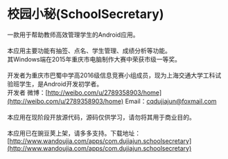 # 校园小秘(SchoolSecretary)
一款用于帮助教师高效管理学生的Android应用。<br>
<br>
本应用主要功能有抽签、点名、学生管理、成绩分析等功能。<br>
其Windows端在2015年重庆市电脑制作大赛中荣获市级一等奖。<br>
<br>
开发者为重庆市巴蜀中学高2016级信息竞赛小组成员，现为上海交通大学工科试验班学生，是Android开发初学者。<br>
开发者 微博：[http://weibo.com/u/2789358903/home](http://weibo.com/u/2789358903/home)  Email：cqdujiajun@foxmail.com<br>
<br>
本应用在现阶段开放源代码，源码仅供学习，请勿将其用于商业目的。<br>
<br>
本应用已在豌豆荚上架，请多多支持。下载地址：[http://www.wandoujia.com/apps/com.dujiajun.schoolsecretary](http://www.wandoujia.com/apps/com.dujiajun.schoolsecretary)<br>
<br>
